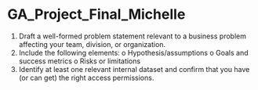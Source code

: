 # GA_Project_Final_Michelle

1.	Draft a well-formed problem statement relevant to a business problem affecting your team, division, or organization.
2.	Include the following elements:
o	Hypothesis/assumptions
o	Goals and success metrics
o	Risks or limitations
3.	Identify at least one relevant internal dataset and confirm that you have (or can get) the right access permissions.
